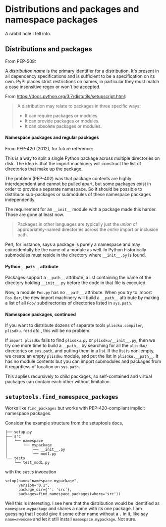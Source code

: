 # Distributions and packages and namespace packages

A rabbit hole I fell into.

## Distributions and packages

From PEP-508:

A _distribution name_ is the primary identifier for a distribution.  It's present in all dependency specifications and is sufficient to be a specification on its own.  PyPI places strict restrictions on names, in particular they must match a case insensitive regex or won't be accepted.

From https://docs.python.org/3.7/distutils/setupscript.html:

> A distribution may relate to packages in three specific ways:
>- It can require packages or modules.
>- It can provide packages or modules.
>- It can obsolete packages or modules.

#### Namespace packages and regular packages

From PEP-420 (2012), for future reference:

This is a way to split a single Python package across multiple directories on disk.  The idea is that the import machinery will construct the list of directories that make up the package.

The problem (PEP-402) was that package contents are highly interdependent and cannot be pulled apart, but some packages exist in order to provide a separate namespace.  So it should be possible to distribute sub-packages or submodules of these namespace packages independently.

The requirement for an `__init__` module with a package made this harder.  Those are gone at least now.

> Packages in other languages are typically just the _union_ of appropriately-named directories across the _entire_ import or inclusion path.

Perl, for instance, says a package is purely a namespace and may coincidentally be the name of a module as well.  In Python historically submodules must reside in the directory where `__init__.py` is found.

#### Python `__path__` attribute

Packages support a `__path__` attribute, a list containing the name of the directory holding `__init__.py` before the code in that file is executed.

Now, a module `Foo.py` has no `__path__` attribute.  When you try to import `Foo.Bar`, the new import machinery will build a `__path__` attribute by making a list of all `Foo/` subdirectories of directories listed in `sys.path`.

#### Namespace packages, continued

If you want to distribute dozens of separate tools `plisdku.compiler`, `plisdku.fdtd` _etc._, this will be no problem.

If `import plisdku` fails to find `plisdku.py` or `plisdku/__init__.py`, then we try one more time to build a `__path__` by searching for all the `plisdku/` directories on `sys.path`, and putting them in a list.  If the list is non-empty, we create an empty `plisdku` module, and put the list in `plisdku.__path__`.  It has no module contents but you can import submodules and packages from it regardless of location on `sys.path`.

This applies recursively to child packages, so self-contained and virtual packages can contain each other without limitation.

## `setuptools.find_namespace_packages`

Works like `find_packages` but works with PEP-420-compliant implicit namespace packages.

Consider the example structure from the setuptools docs,

```
├── setup.py
├── src
│   └── namespace
│       └── mypackage
│           ├── __init__.py
│           └── mod1.py
└── tests
    └── test_mod1.py
```

with the `setup` invocation

```
setup(name="namespace.mypackage",
      version="0.1",
      package_dir={'': 'src'},
      packages=find_namespace_packages(where='src'))
```

Well this is interesting.  I see here that the distribution would be identified as `namespace.mypackage` and shares a name with its one package.  I am guessing that I could give it some other name without a `.` in it, like say `name=awesome` and let it still install `namespace.mypackage`.  Not sure.






















